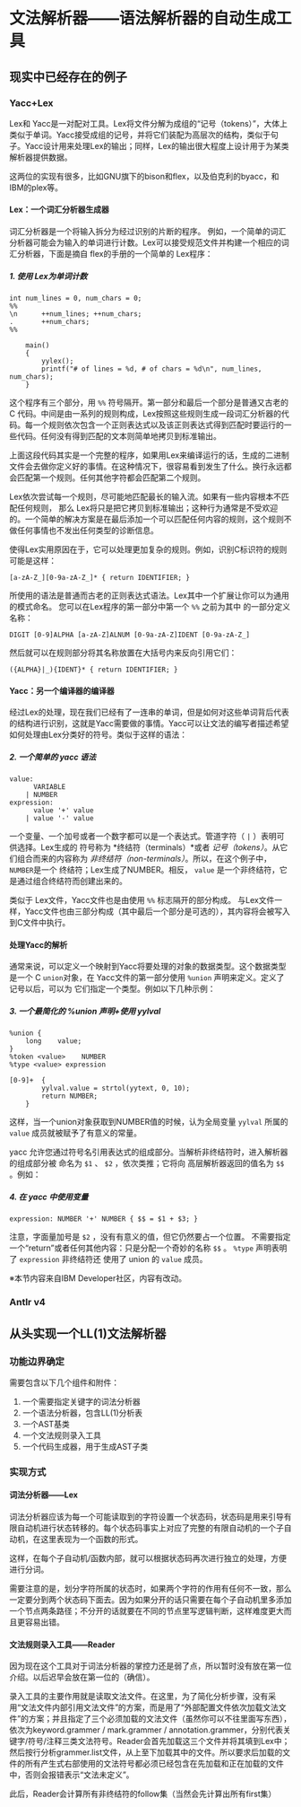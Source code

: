 # 文法解析器——语法解析器的自动生成工具



## 现实中已经存在的例子

### Yacc+Lex

Lex和 Yacc是一对配对工具。Lex将文件分解为成组的“记号（tokens）”，大体上类似于单词。Yacc接受成组的记号，并将它们装配为高层次的结构，类似于句子。Yacc设计用来处理Lex的输出；同样，Lex的输出很大程度上设计用于为某类解析器提供数据。

这两位的实现有很多，比如GNU旗下的bison和flex，以及伯克利的byacc，和IBM的plex等。

#### Lex：一个词汇分析器生成器

词汇分析器是一个将输入拆分为经过识别的片断的程序。 例如，一个简单的词汇分析器可能会为输入的单词进行计数。Lex可以接受规范文件并构建一个相应的词汇分析器，下面是摘自 flex的手册的一个简单的 Lex程序：

##### 1. 使用 Lex为单词计数

```yacas
int num_lines = 0, num_chars = 0;
%%
\n      ++num_lines; ++num_chars;
.       ++num_chars;
%%

	main() 
	{
		yylex();
		printf("# of lines = %d, # of chars = %d\n", num_lines, num_chars);
	}
```

这个程序有三个部分，用 `%%` 符号隔开。第一部分和最后一个部分是普通又古老的 C 代码。中间是由一系列的规则构成，Lex按照这些规则生成一段词汇分析器的代码。每一个规则依次包含一个正则表达式以及该正则表达式得到匹配时要运行的一些代码。任何没有得到匹配的文本则简单地拷贝到标准输出。

上面这段代码其实是一个完整的程序，如果用Lex来编译运行的话，生成的二进制文件会去做你定义好的事情。在这种情况下，很容易看到发生了什么。换行永远都会匹配第一个规则。任何其他字符都会匹配第二个规则。

Lex依次尝试每一个规则，尽可能地匹配最长的输入流。如果有一些内容根本不匹配任何规则， 那么 Lex将只是把它拷贝到标准输出；这种行为通常是不受欢迎的。一个简单的解决方案是在最后添加一个可以匹配任何内容的规则，这个规则不做任何事情也不发出任何类型的诊断信息。

使得Lex实用原因在于，它可以处理更加复杂的规则。例如，识别C标识符的规则可能是这样：

```yacas
[a-zA-Z_][0-9a-zA-Z_]* { return IDENTIFIER; }
```

所使用的语法是普通而古老的正则表达式语法。Lex其中一个扩展让你可以为通用的模式命名。 您可以在Lex程序的第一部分中第一个 `%%` 之前为其中 的一部分定义名称：

```yacas
DIGIT [0-9]ALPHA [a-zA-Z]ALNUM [0-9a-zA-Z]IDENT [0-9a-zA-Z_]
```

然后就可以在规则部分将其名称放置在大括号内来反向引用它们：

```yacas
({ALPHA}|_){IDENT}* { return IDENTIFIER; }
```

#### Yacc：另一个编译器的编译器

经过Lex的处理，现在我们已经有了一连串的单词，但是如何对这些单词背后代表的结构进行识别，这就是Yacc需要做的事情。Yacc可以让文法的编写者描述希望如何处理由Lex分类好的符号。类似于这样的语法：

##### 2. 一个简单的 yacc 语法

```yacas
value:
	  VARIABLE
	| NUMBER
expression:
	  value '+' value
	| value '-' value
```

一个变量、一个加号或者一个数字都可以是一个表达式。管道字符（ `|` ）表明可供选择。Lex生成的 符号称为 *终结符（terminals）*或者 *记号（tokens）*。从它们组合而来的内容称为 *非终结符（non-terminals）*。所以，在这个例子中， `NUMBER`是一个 终结符；Lex生成了NUMBER。相反， `value` 是一个非终结符，它是通过组合终结符而创建出来的。

类似于 Lex文件，Yacc文件也是由使用 `%%` 标志隔开的部分构成。 与Lex文件一样，Yacc文件也由三部分构成（其中最后一个部分是可选的），其内容将会被写入到C文件中执行。

#### 处理Yacc的解析

通常来说，可以定义一个映射到Yacc将要处理的对象的数据类型。这个数据类型是一个 C `union`对象，在 Yacc文件的第一部分使用 `%union` 声明来定义。定义了记号以后，可以为 它们指定一个类型。例如以下几种示例：

##### 3. 一个最简化的 %union 声明+使用 yylval

```yacas
%union {
    long    value;
}
%token <value>    NUMBER
%type <value> expression

[0-9]+  {
        yylval.value = strtol(yytext, 0, 10);
        return NUMBER;
    }
```

这样，当一个union对象获取到NUMBER值的时候，认为全局变量 `yylval` 所属的 `value` 成员就被赋予了有意义的常量。

yacc 允许您通过符号名引用表达式的组成部分。当解析非终结符时，进入解析器的组成部分被 命名为 `$1` 、 `$2` ，依次类推；它将向 高层解析器返回的值名为 `$$` 。例如：

##### 4. 在 yacc 中使用变量

```yacas
expression: NUMBER '+' NUMBER { $$ = $1 + $3; }
```

注意，字面量加号是 `$2` ，没有有意义的值，但它仍然要占一个位置。 不需要指定一个“return”或者任何其他内容：只是分配一个奇妙的名称 `$$` 。 `%type` 声明表明了 `expression` 非终结符还 使用了 union 的 `value` 成员。

※本节内容来自IBM Developer社区，内容有改动。

[^如果想要了解关于Lex和Yacc的更多详细用法，请参阅]: https://www.ibm.com/developerworks/cn/linux/sdk/lex/index.html



### Antlr v4

## 从头实现一个LL(1)文法解析器

### 功能边界确定

需要包含以下几个组件和附件：

1. 一个需要指定关键字的词法分析器
2. 一个语法分析器，包含LL(1)分析表
3. 一个AST基类
4. 一个文法规则录入工具
5. 一个代码生成器，用于生成AST子类

### 实现方式

#### 词法分析器——Lex

词法分析器应该为每一个可能读取到的字符设置一个状态码，状态码是用来引导有限自动机进行状态转移的。每个状态码事实上对应了完整的有限自动机的一个子自动机，在这里表现为一个函数的形式。

这样，在每个子自动机/函数内部，就可以根据状态码再次进行独立的处理，方便进行分词。

需要注意的是，划分字符所属的状态时，如果两个字符的作用有任何不一致，那么一定要分到两个状态码下面去。因为如果分开的话只需要在每个子自动机里多添加一个节点两条路径；不分开的话就要在不同的节点里写逻辑判断，这样难度更大而且更容易出错。

#### 文法规则录入工具——Reader

因为现在这个工具对于词法分析器的掌控力还是弱了点，所以暂时没有放在第一位介绍。以后迟早会放在第一位的（确信）。

录入工具的主要作用就是读取文法文件。在这里，为了简化分析步骤，没有采用“文法文件内部引用文法文件”的方案，而是用了“外部配置文件依次加载文法文件”的方案；并且指定了三个必须加载的文法文件（虽然你可以不往里面写东西），依次为keyword.grammer / mark.grammer / annotation.grammer，分别代表关键字/符号/注释三类文法符号。Reader会首先加载这三个文件并将其填到Lex中；然后按行分析grammer.list文件，从上至下加载其中的文件。所以要求后加载的文件的所有产生式右部使用的文法符号都必须已经包含在先加载和正在加载的文件中，否则会报错表示“文法未定义”。

此后，Reader会计算所有非终结符的follow集（当然会先计算出所有first集）